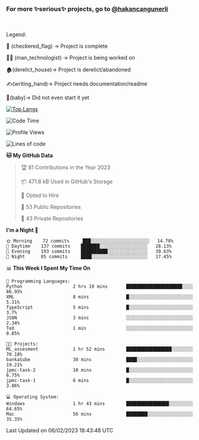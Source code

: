 ### For more ✨serious✨ projects, go to [@hakancangunerli](https://github.com/hakancangunerli)

<br>
<br>
Legend:

🏁 (checkered_flag) -> Project is complete

👨‍💻 (man_technologist)   -> Project is being worked on

🏚️(derelict_house)-> Project is derelict/abandoned

✍️(writing_hand)-> Project needs documentation/readme

👶(baby)-> Did not even start it yet

[![Top Langs](https://github-readme-stats.vercel.app/api/top-langs/?username=johngunerli&layout=compact&hide=tex,html,shell,assembly,C&langs_count=6&exclude_repo=2015-csharp)](https://github.com/anuraghazra/github-readme-stats)


<!--START_SECTION:waka-->
![Code Time](http://img.shields.io/badge/Code%20Time-384%20hrs%2029%20mins-blue)

![Profile Views](http://img.shields.io/badge/Profile%20Views-0-blue)

![Lines of code](https://img.shields.io/badge/From%20Hello%20World%20I%27ve%20Written--9%20Thousand%20lines%20of%20code-blue)

**🐱 My GitHub Data** 

> 🏆 81 Contributions in the Year 2023
 > 
> 📦 471.8 kB Used in GitHub's Storage 
 > 
> 💼 Opted to Hire
 > 
> 📜 53 Public Repositories 
 > 
> 🔑 43 Private Repositories  
 > 
**I'm a Night 🦉** 

```text
🌞 Morning    72 commits     ███░░░░░░░░░░░░░░░░░░░░░░   14.78% 
🌆 Daytime    137 commits    ███████░░░░░░░░░░░░░░░░░░   28.13% 
🌃 Evening    193 commits    ██████████░░░░░░░░░░░░░░░   39.63% 
🌙 Night      85 commits     ████░░░░░░░░░░░░░░░░░░░░░   17.45%

```


📊 **This Week I Spent My Time On** 

```text
💬 Programming Languages: 
Python                   2 hrs 19 mins       █████████████████████░░░░   86.95% 
XML                      8 mins              █░░░░░░░░░░░░░░░░░░░░░░░░   5.31% 
TypeScript               5 mins              █░░░░░░░░░░░░░░░░░░░░░░░░   3.7% 
JSON                     3 mins              ░░░░░░░░░░░░░░░░░░░░░░░░░   2.34% 
TeX                      1 min               ░░░░░░░░░░░░░░░░░░░░░░░░░   0.85%

🐱‍💻 Projects: 
ML_assesment             1 hr 52 mins        █████████████████░░░░░░░░   70.18% 
bankaSube                30 mins             ████░░░░░░░░░░░░░░░░░░░░░   19.21% 
jpmc-task-2              10 mins             █░░░░░░░░░░░░░░░░░░░░░░░░   6.75% 
jpmc-task-1              6 mins              █░░░░░░░░░░░░░░░░░░░░░░░░   3.86%

💻 Operating System: 
Windows                  1 hr 43 mins        ████████████████░░░░░░░░░   64.65% 
Mac                      56 mins             ████████░░░░░░░░░░░░░░░░░   35.35%

```


 Last Updated on 06/02/2023 18:43:48 UTC
<!--END_SECTION:waka-->



